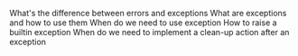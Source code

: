 What's the difference between errors and exceptions
What are exceptions and how to use them
When do we need to use exception
How to raise a builtin exception
When do we need to implement a clean-up action after an exception
